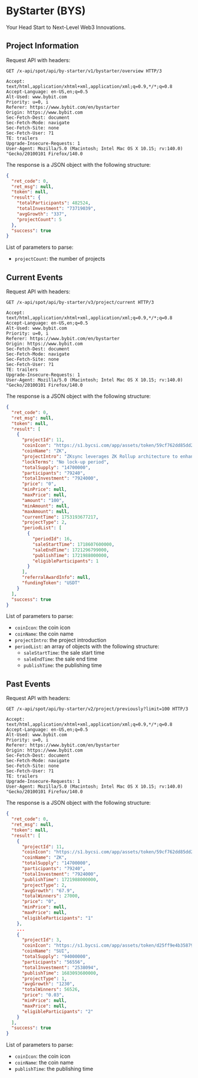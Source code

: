# ByStarter (BYS)

Your Head Start to Next-Level Web3 Innovations.

## Project Information

Request API with headers:

```text
GET /x-api/spot/api/by-starter/v1/bystarter/overview HTTP/3

Accept: text/html,application/xhtml+xml,application/xml;q=0.9,*/*;q=0.8
Accept-Language: en-US,en;q=0.5
Alt-Used: www.bybit.com
Priority: u=0, i
Referer: https://www.bybit.com/en/bystarter
Origin: https://www.bybit.com
Sec-Fetch-Dest: document
Sec-Fetch-Mode: navigate
Sec-Fetch-Site: none
Sec-Fetch-User: ?1
TE: trailers
Upgrade-Insecure-Requests: 1
User-Agent: Mozilla/5.0 (Macintosh; Intel Mac OS X 10.15; rv:140.0) "Gecko/20100101 Firefox/140.0
```

The response is a JSON object with the following structure:

```json
{
  "ret_code": 0,
  "ret_msg": null,
  "token": null,
  "result": {
    "totalParticipants": 482524,
    "totalInvestment": "73719039",
    "avgGrowth": "337",
    "projectCount": 5
  },
  "success": true
}
```

List of parameters to parse:

- `projectCount`: the number of projects

## Current Events

Request API with headers:

```text
GET /x-api/spot/api/by-starter/v3/project/current HTTP/3

Accept: text/html,application/xhtml+xml,application/xml;q=0.9,*/*;q=0.8
Accept-Language: en-US,en;q=0.5
Alt-Used: www.bybit.com
Priority: u=0, i
Referer: https://www.bybit.com/en/bystarter
Origin: https://www.bybit.com
Sec-Fetch-Dest: document
Sec-Fetch-Mode: navigate
Sec-Fetch-Site: none
Sec-Fetch-User: ?1
TE: trailers
Upgrade-Insecure-Requests: 1
User-Agent: Mozilla/5.0 (Macintosh; Intel Mac OS X 10.15; rv:140.0) "Gecko/20100101 Firefox/140.0
```

The response is a JSON object with the following structure:

```json
{
  "ret_code": 0,
  "ret_msg": null,
  "token": null,
  "result": [
    {
      "projectId": 11,
      "coinIcon": "https://s1.bycsi.com/app/assets/token/59cf762dd85dd240d031650dc8bb13bf.png",
      "coinName": "ZK",
      "projectIntro": "ZKsync leverages ZK Rollup architecture to enhance Ethereum’s scalability and privacy. It facilitates low-cost transactions for ETH and ERC20 tokens by performing computations off-chain while maintaining robust security guarantees on the mainchain. This approach ensures high efficiency and integrity, making ZKsync a pivotal solution for the Ethereum ecosystem.",
      "lockTerms": "No lock-up period",
      "totalSupply": "14700000",
      "participants": "79240",
      "totalInvestment": "7924000",
      "price": "0",
      "minPrice": null,
      "maxPrice": null,
      "amount": "100",
      "minAmount": null,
      "maxAmount": null,
      "currentTime": 1753193677217,
      "projectType": 2,
      "periodList": [
        {
          "periodId": 16,
          "saleStartTime": 1718607600000,
          "saleEndTime": 1721296799000,
          "publishTime": 1721988000000,
          "eligibleParticipants": 1
        }
      ],
      "referralAwardInfo": null,
      "fundingToken": "USDT"
    }
  ],
  "success": true
}
```

List of parameters to parse:

- `coinIcon`: the coin icon
- `coinName`: the coin name
- `projectIntro`: the project introduction
- `periodList`: an array of objects with the following structure:
    - `saleStartTime`: the sale start time
    - `saleEndTime`: the sale end time
    - `publishTime`: the publishing time

## Past Events

Request API with headers:

```text
GET /x-api/spot/api/by-starter/v2/project/previously?limit=100 HTTP/3

Accept: text/html,application/xhtml+xml,application/xml;q=0.9,*/*;q=0.8
Accept-Language: en-US,en;q=0.5
Alt-Used: www.bybit.com
Priority: u=0, i
Referer: https://www.bybit.com/en/bystarter
Origin: https://www.bybit.com
Sec-Fetch-Dest: document
Sec-Fetch-Mode: navigate
Sec-Fetch-Site: none
Sec-Fetch-User: ?1
TE: trailers
Upgrade-Insecure-Requests: 1
User-Agent: Mozilla/5.0 (Macintosh; Intel Mac OS X 10.15; rv:140.0) "Gecko/20100101 Firefox/140.0
```

The response is a JSON object with the following structure:

```json
{
  "ret_code": 0,
  "ret_msg": null,
  "token": null,
  "result": [
    {
      "projectId": 11,
      "coinIcon": "https://s1.bycsi.com/app/assets/token/59cf762dd85dd240d031650dc8bb13bf.png",
      "coinName": "ZK",
      "totalSupply": "14700000",
      "participants": "79240",
      "totalInvestment": "7924000",
      "publishTime": 1721988000000,
      "projectType": 2,
      "avgGrowth": "67.9",
      "totalWinners": 27000,
      "price": "0",
      "minPrice": null,
      "maxPrice": null,
      "eligibleParticipants": "1"
    },
    ...
    {
      "projectId": 3,
      "coinIcon": "https://s1.bycsi.com/app/assets/token/d25ff9e4b3587985e22baf7e4d6b5555.svg",
      "coinName": "SUI",
      "totalSupply": "94000000",
      "participants": "56556",
      "totalInvestment": "2538094",
      "publishTime": 1683093600000,
      "projectType": 1,
      "avgGrowth": "1230",
      "totalWinners": 56526,
      "price": "0.03",
      "minPrice": null,
      "maxPrice": null,
      "eligibleParticipants": "2"
    }
  ],
  "success": true
}
```

List of parameters to parse:

- `coinIcon`: the coin icon
- `coinName`: the coin name
- `publishTime`: the publishing time
